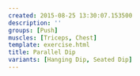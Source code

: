 ```yaml
---
created: 2015-08-25 13:30:07.153500
description: ''
groups: [Push]
muscles: [Triceps, Chest]
template: exercise.html
title: Parallel Dip
variants: [Hanging Dip, Seated Dip]
---
```


